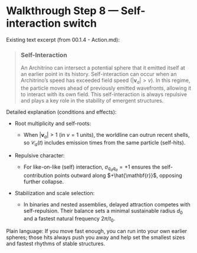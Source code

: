 # Walkthrough Step 8 — Self-interaction switch

Existing text excerpt (from 00.1.4 - Action.md):
> ### **Self-Interaction**
> An Architrino can intersect a potential sphere that it emitted itself at an earlier point in its history. Self-interaction can occur when an Architrino’s speed has exceeded field speed ($|\mathbf{v}_a| > v$). In this regime, the particle moves ahead of previously emitted wavefronts, allowing it to interact with its own field. This self-interaction is always repulsive and plays a key role in the stability of emergent structures.

Detailed explanation (conditions and effects):

- Root multiplicity and self-roots:
  - When $|\mathbf{v}_a|>1$ (in $v=1$ units), the worldline can outrun recent shells, so $\mathcal{C}_a(t)$ includes emission times from the same particle (self-hits).

- Repulsive character:
  - For like-on-like (self) interaction, $\sigma_{q_a q_a}=+1$ ensures the self-contribution points outward along $+\hat{\mathbf{r}}$, opposing further collapse.

- Stabilization and scale selection:
  - In binaries and nested assemblies, delayed attraction competes with self-repulsion. Their balance sets a minimal sustainable radius $d_0$ and a fastest natural frequency $2\pi/t_0$.

Plain language: If you move fast enough, you can run into your own earlier spheres; those hits always push you away and help set the smallest sizes and fastest rhythms of stable structures.
